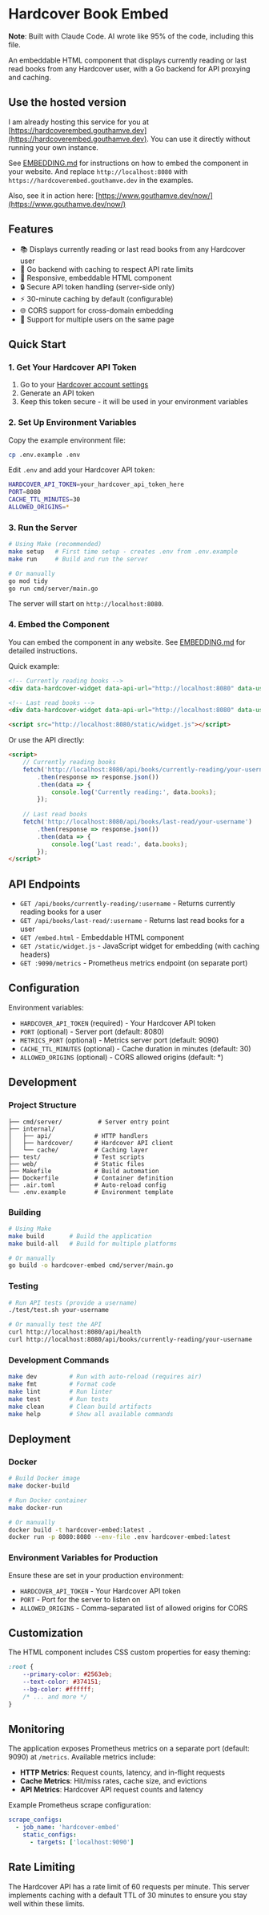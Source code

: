 # Hardcover Book Embed

**Note**: Built with Claude Code. AI wrote like 95% of the code, including this file.

An embeddable HTML component that displays currently reading or last read books from any Hardcover user, with a Go backend for API proxying and caching.

## Use the hosted version

I am already hosting this service for you at [https://hardcoverembed.gouthamve.dev](https://hardcoverembed.gouthamve.dev). You can use it directly without running your own instance.

See [EMBEDDING.md](EMBEDDING.md) for instructions on how to embed the component in your website. And replace `http://localhost:8080` with `https://hardcoverembed.gouthamve.dev` in the examples.

Also, see it in action here: [https://www.gouthamve.dev/now/](https://www.gouthamve.dev/now/)

## Features

- 📚 Displays currently reading or last read books from any Hardcover user
- 🚀 Go backend with caching to respect API rate limits
- 🎨 Responsive, embeddable HTML component
- 🔒 Secure API token handling (server-side only)
- ⚡ 30-minute caching by default (configurable)
- 🌐 CORS support for cross-domain embedding
- 👥 Support for multiple users on the same page

## Quick Start

### 1. Get Your Hardcover API Token

1. Go to your [Hardcover account settings](https://hardcover.app/account/api)
2. Generate an API token
3. Keep this token secure - it will be used in your environment variables

### 2. Set Up Environment Variables

Copy the example environment file:
```bash
cp .env.example .env
```

Edit `.env` and add your Hardcover API token:
```bash
HARDCOVER_API_TOKEN=your_hardcover_api_token_here
PORT=8080
CACHE_TTL_MINUTES=30
ALLOWED_ORIGINS=*
```

### 3. Run the Server

```bash
# Using Make (recommended)
make setup   # First time setup - creates .env from .env.example
make run     # Build and run the server

# Or manually
go mod tidy
go run cmd/server/main.go
```

The server will start on `http://localhost:8080`.

### 4. Embed the Component

You can embed the component in any website. See [EMBEDDING.md](EMBEDDING.md) for detailed instructions.

Quick example:

```html
<!-- Currently reading books -->
<div data-hardcover-widget data-api-url="http://localhost:8080" data-username="your-username"></div>

<!-- Last read books -->
<div data-hardcover-widget data-api-url="http://localhost:8080" data-username="your-username" data-book-type="last-read"></div>

<script src="http://localhost:8080/static/widget.js"></script>
```

Or use the API directly:
```html
<script>
    // Currently reading books
    fetch('http://localhost:8080/api/books/currently-reading/your-username')
        .then(response => response.json())
        .then(data => {
            console.log('Currently reading:', data.books);
        });
    
    // Last read books
    fetch('http://localhost:8080/api/books/last-read/your-username')
        .then(response => response.json())
        .then(data => {
            console.log('Last read:', data.books);
        });
</script>
```

## API Endpoints

- `GET /api/books/currently-reading/:username` - Returns currently reading books for a user
- `GET /api/books/last-read/:username` - Returns last read books for a user  
- `GET /embed.html` - Embeddable HTML component
- `GET /static/widget.js` - JavaScript widget for embedding (with caching headers)
- `GET :9090/metrics` - Prometheus metrics endpoint (on separate port)

## Configuration

Environment variables:

- `HARDCOVER_API_TOKEN` (required) - Your Hardcover API token
- `PORT` (optional) - Server port (default: 8080)
- `METRICS_PORT` (optional) - Metrics server port (default: 9090)
- `CACHE_TTL_MINUTES` (optional) - Cache duration in minutes (default: 30)
- `ALLOWED_ORIGINS` (optional) - CORS allowed origins (default: *)

## Development

### Project Structure

```
├── cmd/server/          # Server entry point
├── internal/
│   ├── api/            # HTTP handlers
│   ├── hardcover/      # Hardcover API client
│   └── cache/          # Caching layer
├── test/               # Test scripts
├── web/                # Static files
├── Makefile            # Build automation
├── Dockerfile          # Container definition
├── .air.toml           # Auto-reload config
└── .env.example        # Environment template
```

### Building

```bash
# Using Make
make build       # Build the application
make build-all   # Build for multiple platforms

# Or manually
go build -o hardcover-embed cmd/server/main.go
```

### Testing

```bash
# Run API tests (provide a username)
./test/test.sh your-username

# Or manually test the API
curl http://localhost:8080/api/health
curl http://localhost:8080/api/books/currently-reading/your-username
```

### Development Commands

```bash
make dev         # Run with auto-reload (requires air)
make fmt         # Format code
make lint        # Run linter
make test        # Run tests
make clean       # Clean build artifacts
make help        # Show all available commands
```

## Deployment

### Docker

```bash
# Build Docker image
make docker-build

# Run Docker container
make docker-run

# Or manually
docker build -t hardcover-embed:latest .
docker run -p 8080:8080 --env-file .env hardcover-embed:latest
```

### Environment Variables for Production

Ensure these are set in your production environment:
- `HARDCOVER_API_TOKEN` - Your Hardcover API token
- `PORT` - Port for the server to listen on
- `ALLOWED_ORIGINS` - Comma-separated list of allowed origins for CORS

## Customization

The HTML component includes CSS custom properties for easy theming:

```css
:root {
    --primary-color: #2563eb;
    --text-color: #374151;
    --bg-color: #ffffff;
    /* ... and more */
}
```

## Monitoring

The application exposes Prometheus metrics on a separate port (default: 9090) at `/metrics`. Available metrics include:

- **HTTP Metrics**: Request counts, latency, and in-flight requests
- **Cache Metrics**: Hit/miss rates, cache size, and evictions
- **API Metrics**: Hardcover API request counts and latency

Example Prometheus scrape configuration:
```yaml
scrape_configs:
  - job_name: 'hardcover-embed'
    static_configs:
      - targets: ['localhost:9090']
```

## Rate Limiting

The Hardcover API has a rate limit of 60 requests per minute. This server implements caching with a default TTL of 30 minutes to ensure you stay well within these limits.
